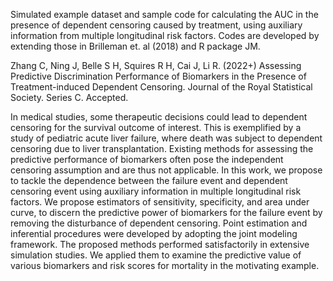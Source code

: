 Simulated example dataset and sample code for calculating the AUC in the presence of dependent censoring caused by treatment, using auxiliary information from multiple longitudinal risk factors. Codes are developed by extending those in Brilleman et. al (2018) and R package JM.

Zhang C, Ning J, Belle S H, Squires R H, Cai J, Li R. (2022+) Assessing Predictive Discrimination Performance of Biomarkers in the Presence of Treatment-induced Dependent Censoring. Journal of the Royal Statistical Society. Series C. Accepted.

In medical studies, some therapeutic decisions could lead to dependent censoring for the survival outcome of interest. This is exemplified by a study of pediatric acute liver failure, where death was subject to dependent censoring due to liver transplantation. Existing methods for assessing the predictive performance of biomarkers often pose the independent censoring assumption and are thus not applicable. In this work, we propose to tackle the dependence between the failure event and dependent censoring event using auxiliary information in multiple longitudinal risk factors. We propose estimators of sensitivity, specificity, and area under curve, to discern the predictive power of biomarkers for the failure event by removing the disturbance of dependent censoring. Point estimation and inferential procedures were developed by adopting the joint modeling framework. The proposed methods performed satisfactorily in extensive simulation studies. We applied them to examine the predictive value of various biomarkers and risk scores for mortality in the motivating example.
